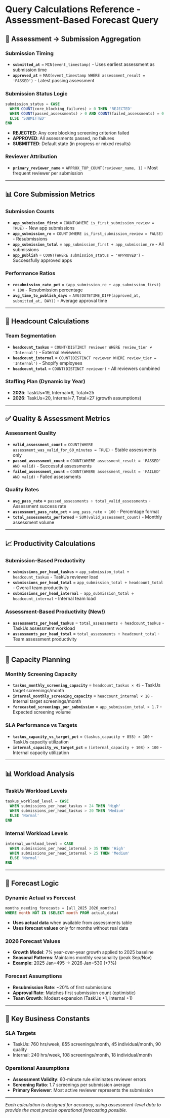 # Query Calculations Reference - Assessment-Based Forecast Query

## 🔄 **Assessment → Submission Aggregation**

### **Submission Timing**
- **`submitted_at`** = `MIN(event_timestamp)` - Uses earliest assessment as submission time
- **`approved_at`** = `MAX(event_timestamp WHERE assessment_result = 'PASSED')` - Latest passing assessment

### **Submission Status Logic**
```sql
submission_status = CASE 
  WHEN COUNT(core_blocking_failures) > 0 THEN 'REJECTED'
  WHEN COUNT(passed_assessments) > 0 AND COUNT(failed_assessments) = 0 THEN 'APPROVED'
  ELSE 'SUBMITTED'
END
```
- **REJECTED**: Any core blocking screening criterion failed
- **APPROVED**: All assessments passed, no failures
- **SUBMITTED**: Default state (in progress or mixed results)

### **Reviewer Attribution**
- **`primary_reviewer_name`** = `APPROX_TOP_COUNT(reviewer_name, 1)` - Most frequent reviewer per submission

---

## 📊 **Core Submission Metrics**

### **Submission Counts**
- **`app_submission_first`** = `COUNT(WHERE is_first_submission_review = TRUE)` - New app submissions
- **`app_submission_re`** = `COUNT(WHERE is_first_submission_review = FALSE)` - Resubmissions  
- **`app_submission_total`** = `app_submission_first + app_submission_re` - All submissions
- **`app_publish`** = `COUNT(WHERE submission_status = 'APPROVED')` - Successfully approved apps

### **Performance Ratios**
- **`resubmission_rate_pct`** = `(app_submission_re ÷ app_submission_first) × 100` - Resubmission percentage
- **`avg_time_to_publish_days`** = `AVG(DATETIME_DIFF(approved_at, submitted_at, DAY))` - Average approval time

---

## 👥 **Headcount Calculations**

### **Team Segmentation**
- **`headcount_taskus`** = `COUNT(DISTINCT reviewer WHERE review_tier ≠ 'Internal')` - External reviewers
- **`headcount_internal`** = `COUNT(DISTINCT reviewer WHERE review_tier = 'Internal')` - Shopify employees  
- **`headcount_total`** = `COUNT(DISTINCT reviewer)` - All reviewers combined

### **Staffing Plan** (Dynamic by Year)
- **2025**: TaskUs=19, Internal=6, Total=25
- **2026**: TaskUs=20, Internal=7, Total=27 (growth assumptions)

---

## ✅ **Quality & Assessment Metrics**

### **Assessment Quality**
- **`valid_assessment_count`** = `COUNT(WHERE assessment_was_valid_for_60_minutes = TRUE)` - Stable assessments only
- **`passed_assessment_count`** = `COUNT(WHERE assessment_result = 'PASSED' AND valid)` - Successful assessments
- **`failed_assessment_count`** = `COUNT(WHERE assessment_result = 'FAILED' AND valid)` - Failed assessments

### **Quality Rates**
- **`avg_pass_rate`** = `passed_assessments ÷ total_valid_assessments` - Assessment success rate
- **`assessment_pass_rate_pct`** = `avg_pass_rate × 100` - Percentage format
- **`total_assessments_performed`** = `SUM(valid_assessment_count)` - Monthly assessment volume

---

## 📈 **Productivity Calculations**

### **Submission-Based Productivity**
- **`submissions_per_head_taskus`** = `app_submission_total ÷ headcount_taskus` - TaskUs reviewer load
- **`submissions_per_head_total`** = `app_submission_total ÷ headcount_total` - Overall team productivity
- **`submissions_per_head_internal`** = `app_submission_total ÷ headcount_internal` - Internal team load

### **Assessment-Based Productivity** (New!)
- **`assessments_per_head_taskus`** = `total_assessments ÷ headcount_taskus` - TaskUs assessment workload
- **`assessments_per_head_total`** = `total_assessments ÷ headcount_total` - Team assessment productivity

---

## 🎯 **Capacity Planning**

### **Monthly Screening Capacity**
- **`taskus_monthly_screening_capacity`** = `headcount_taskus × 45` - TaskUs target screenings/month
- **`internal_monthly_screening_capacity`** = `headcount_internal × 18` - Internal target screenings/month
- **`forecasted_screenings_per_submission`** = `app_submission_total × 1.7` - Expected screening volume

### **SLA Performance vs Targets**
- **`taskus_capacity_vs_target_pct`** = `(taskus_capacity ÷ 855) × 100` - TaskUs capacity utilization
- **`internal_capacity_vs_target_pct`** = `(internal_capacity ÷ 108) × 100` - Internal capacity utilization

---

## 📊 **Workload Analysis**

### **TaskUs Workload Levels**
```sql
taskus_workload_level = CASE 
  WHEN submissions_per_head_taskus > 24 THEN 'High'
  WHEN submissions_per_head_taskus > 20 THEN 'Medium'
  ELSE 'Normal'
END
```

### **Internal Workload Levels**
```sql
internal_workload_level = CASE 
  WHEN submissions_per_head_internal > 35 THEN 'High' 
  WHEN submissions_per_head_internal > 25 THEN 'Medium'
  ELSE 'Normal'
END
```

---

## 🔮 **Forecast Logic**

### **Dynamic Actual vs Forecast**
```sql
months_needing_forecasts = [all_2025_2026_months] 
WHERE month NOT IN (SELECT month FROM actual_data)
```
- **Uses actual data** when available from assessments table
- **Uses forecast values** only for months without real data

### **2026 Forecast Values**
- **Growth Model**: 7% year-over-year growth applied to 2025 baseline
- **Seasonal Patterns**: Maintains monthly seasonality (peak Sep/Nov)
- **Example**: 2025 Jan=495 → 2026 Jan=530 (+7%)

### **Forecast Assumptions**
- **Resubmission Rate**: ~20% of first submissions
- **Approval Rate**: Matches first submission count (optimistic)
- **Team Growth**: Modest expansion (TaskUs +1, Internal +1)

---

## 🎯 **Key Business Constants**

### **SLA Targets**
- TaskUs: 760 hrs/week, 855 screenings/month, 45 individual/month, 90 quality
- Internal: 240 hrs/week, 108 screenings/month, 18 individual/month

### **Operational Assumptions** 
- **Assessment Validity**: 60-minute rule eliminates reviewer errors
- **Screening Ratio**: 1.7 screenings per submission average
- **Primary Reviewer**: Most active reviewer represents the submission

---

*Each calculation is designed for accuracy, using assessment-level data to provide the most precise operational forecasting possible.*

